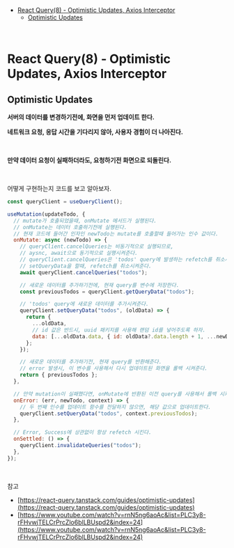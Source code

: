 - [React Query(8) - Optimistic Updates, Axios Interceptor](#react-query8---optimistic-updates-axios-interceptor)
  - [Optimistic Updates](#optimistic-updates)

<br>

# React Query(8) - Optimistic Updates, Axios Interceptor

## Optimistic Updates

**서버의 데이터를 변경하기전에, 화면을 먼저 업데이트 한다.**

**네트워크 요청, 응답 시간을 기다리지 않아, 사용자 경험이 더 나아진다.**

<br>

**만약 데이터 요청이 실패하더라도, 요청하기전 화면으로 되돌린다.**

<br>

어떻게 구현하는지 코드를 보고 알아보자.

```jsx
const queryClient = useQueryClient();

useMutation(updateTodo, {
  // mutate가 호출되었을때, onMutate 메서드가 실행된다.
  // onMutate는 데이터 호출하기전에 실행된다.
  // 현재 코드에 들어간 인자인 newTodo는 mutate를 호출할때 들어가는 인수 값이다.
  onMutate: async (newTodo) => {
    // queryClient.cancelQueries는 비동기적으로 실행되므로,
    // aysnc, await으로 동기적으로 실행시켜준다.
    // queryClient.cancelQueries은 'todos' query에 발생하는 refetch를 취소시켜준다.
    // setQueryData을 할때, refetch를 취소시켜준다.
    await queryClient.cancelQueries("todos");

    // 새로운 데이터를 추가하기전에, 현재 query를 변수에 저장한다.
    const previousTodos = queryClient.getQueryData("todos");

    // 'todos' query에 새로운 데이터를 추가시켜준다.
    queryClient.setQueryData("todos", (oldData) => {
      return {
        ...oldData,
        // id 값은 반드시, uuid 패키지를 사용해 랜덤 id를 넣어주도록 하자.
        data: [...oldData.data, { id: oldData?.data.length + 1, ...newData }],
      };
    });

    // 새로운 데이터를 추가하기전, 현재 query를 반환해준다.
    // error 발생시, 이 변수를 사용해서 다시 업데이트된 화면을 롤백 시켜준다.
    return { previousTodos };
  },

  // 만약 mutation이 실패했다면, onMutate에 반환된 이전 query를 사용해서 롤백 시켜준다.
  onError: (err, newTodo, context) => {
    // 두 번째 인수를 업데이트 함수를 전달하지 않으면, 해당 값으로 업데이트한다.
    queryClient.setQueryData("todos", context.previousTodos);
  },

  // Error, Success에 상관없이 항상 refetch 시킨다.
  onSettled: () => {
    queryClient.invalidateQueries("todos");
  },
});
```

<br>

참고

- [https://react-query.tanstack.com/guides/optimistic-updates](https://react-query.tanstack.com/guides/optimistic-updates)
- [https://www.youtube.com/watch?v=rnN5ng6aoAc&list=PLC3y8-rFHvwjTELCrPrcZlo6blLBUspd2&index=24](https://www.youtube.com/watch?v=rnN5ng6aoAc&list=PLC3y8-rFHvwjTELCrPrcZlo6blLBUspd2&index=24)
